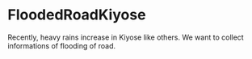 # FloodedRoadKiyose
Recently, heavy rains increase in Kiyose like others.
We want to collect informations of flooding of road.
